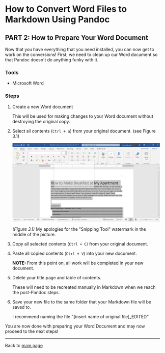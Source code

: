 # How to Convert Word Files to Markdown Using Pandoc

## PART 2: How to Prepare Your Word Document

Now that you have everything that you need installed, you can now get to work on the conversions! First, we need to clean up our Word document so that Pandoc doesn't do anything funky with it.

### Tools

* Microsoft Word

### Steps

1. Create a new Word document

    This will be used for making changes to your Word document without destroying the original copy.
2. Select all contents (`Ctrl + a`) from your original document. (see Figure 3.1)

    ![Select all](images/Figure3.1.PNG)

    *(Figure 3.1)* My apologies for the "Snipping Tool" watermark in the middle of the picture.
3. Copy all selected contents (`Ctrl + C`) from your original document.
4. Paste all copied contents (`Ctrl + V`) into your new document.

    **NOTE:** From this point on, all work will be completed in your new document.
5. Delete your title page and table of contents.

    These will need to be recreated manually in Markdown when we reach the post-Pandoc steps.
6. Save your new file to the same folder that your Markdown file will be saved to.

    I recommend naming the file "[insert name of original file]_EDITED"

You are now done with preparing your Word Document and may now proceed to the next steps!

-------
Back to [main page](index.md)
